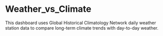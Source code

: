 # Weather_vs_Climate
 This dashboard uses Global Historical Climatology Network daily weather station data to compare long-term climate trends with day-to-day weather.
